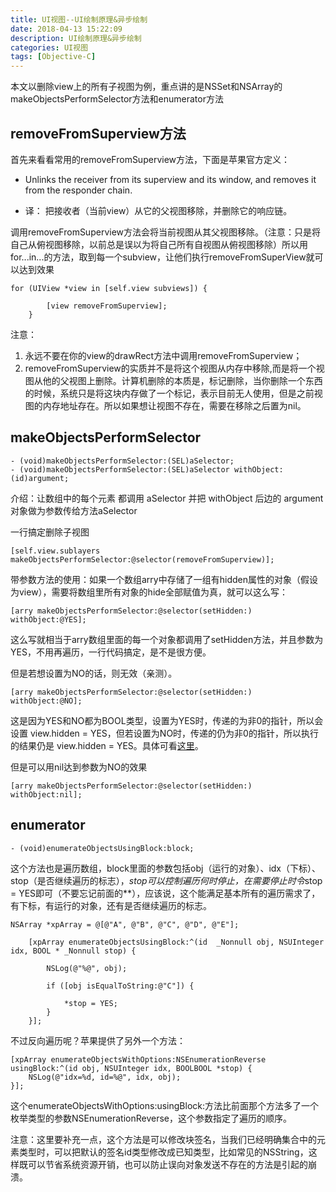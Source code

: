 ```yaml
---
title: UI视图--UI绘制原理&异步绘制
date: 2018-04-13 15:22:09
description: UI绘制原理&异步绘制
categories: UI视图
tags: [Objective-C]
---
```

本文以删除view上的所有子视图为例，重点讲的是NSSet和NSArray的makeObjectsPerformSelector方法和enumerator方法
## removeFromSuperview方法

首先来看看常用的removeFromSuperview方法，下面是苹果官方定义：

* Unlinks the receiver from its superview and its window,
and removes it from the responder chain.


* 译： 把接收者（当前view）从它的父视图移除，并删除它的响应链。 


调用removeFromSuperview方法会将当前视图从其父视图移除。（注意：只是将自己从俯视图移除，以前总是误以为将自己所有自视图从俯视图移除）所以用for...in...的方法，取到每一个subview，让他们执行removeFromSuperView就可以达到效果

```
for (UIView *view in [self.view subviews]) {

        [view removeFromSuperview];
    }
```



 注意：
 1. 永远不要在你的view的drawRect方法中调用removeFromSuperview；
 2. removeFromSuperview的实质并不是将这个视图从内存中移除,而是将一个视图从他的父视图上删除。计算机删除的本质是，标记删除，当你删除一个东西的时候，系统只是将这块内存做了一个标记，表示目前无人使用，但是之前视图的内存地址存在。所以如果想让视图不存在，需要在移除之后置为nil。

## makeObjectsPerformSelector

```
- (void)makeObjectsPerformSelector:(SEL)aSelector;  
- (void)makeObjectsPerformSelector:(SEL)aSelector withObject:(id)argument; 
```
介绍：让数组中的每个元素 都调用 aSelector  并把 withObject 后边的 argument 对象做为参数传给方法aSelector

一行搞定删除子视图

```
[self.view.sublayers makeObjectsPerformSelector:@selector(removeFromSuperview)];
```

带参数方法的使用：如果一个数组arry中存储了一组有hidden属性的对象（假设为view），需要将数组里所有对象的hide全部赋值为真，就可以这么写：

```
[arry makeObjectsPerformSelector:@selector(setHidden:) withObject:@YES];  
```
这么写就相当于arry数组里面的每一个对象都调用了setHidden方法，并且参数为YES，不用再遍历，一行代码搞定，是不是很方便。

但是若想设置为NO的话，则无效（亲测）。

```
[arry makeObjectsPerformSelector:@selector(setHidden:) withObject:@NO];  
```
这是因为YES和NO都为BOOL类型，设置为YES时，传递的为非0的指针，所以会设置 view.hidden = YES，但若设置为NO时，传递的仍为非0的指针，所以执行的结果仍是 view.hidden = YES。具体可看[这里](https://www.cnblogs.com/Apologize/p/5383652.html)。

但是可以用nil达到参数为NO的效果

```
[arry makeObjectsPerformSelector:@selector(setHidden:) withObject:nil];  
```
## enumerator ##

```
- (void)enumerateObjectsUsingBlock:block;
```
这个方法也是遍历数组，block里面的参数包括obj（运行的对象）、idx（下标）、stop（是否继续遍历的标志），*stop可以控制遍历何时停止，在需要停止时令*stop = YES即可（不要忘记前面的**），应该说，这个能满足基本所有的遍历需求了，有下标，有运行的对象，还有是否继续遍历的标志。

```
NSArray *xpArray = @[@"A", @"B", @"C", @"D", @"E"];
    
    [xpArray enumerateObjectsUsingBlock:^(id  _Nonnull obj, NSUInteger idx, BOOL * _Nonnull stop) {
        
        NSLog(@"%@", obj);
        
        if ([obj isEqualToString:@"C"]) {
            
            *stop = YES;
        }
    }];
```
不过反向遍历呢？苹果提供了另外一个方法：

```
[xpArray enumerateObjectsWithOptions:NSEnumerationReverse usingBlock:^(id obj, NSUInteger idx, BOOLBOOL *stop) {  
    NSLog(@"idx=%d, id=%@", idx, obj);  
}]; 
```
这个enumerateObjectsWithOptions:usingBlock:方法比前面那个方法多了一个枚举类型的参数NSEnumerationReverse，这个参数指定了遍历的顺序。

注意：这里要补充一点，这个方法是可以修改块签名，当我们已经明确集合中的元素类型时，可以把默认的签名id类型修改成已知类型，比如常见的NSString，这样既可以节省系统资源开销，也可以防止误向对象发送不存在的方法是引起的崩溃。
